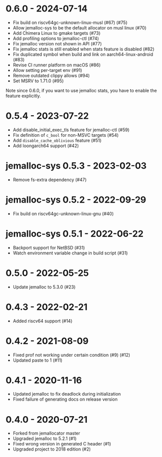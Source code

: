 # 0.6.0 - 2024-07-14

- Fix build on riscv64gc-unknown-linux-musl (#67) (#75)
- Allow jemalloc-sys to be the default allocator on musl linux (#70)
- Add Chimera Linux to gmake targets (#73)
- Add profiling options to jemalloc-ctl (#74)
- Fix jemalloc version not shown in API (#77)
- Fix jemalloc stats is still enabled when stats feature is disabled (#82)
- Fix duplicated symbol when build and link on aarch64-linux-android (#83)
- Revise CI runner platform on macOS (#86)
- Allow setting per-target env (#91)
- Remove outdated clippy allows (#94)
- Set MSRV to 1.71.0 (#95)

Note since 0.6.0, if you want to use jemalloc stats, you have to enable the
feature explicitly.

# 0.5.4 - 2023-07-22

- Add disable_initial_exec_tls feature for jemalloc-ctl (#59)
- Fix definition of `c_bool` for non-MSVC targets (#54)
- Add `disable_cache_oblivious` feature (#51)
- Add loongarch64 support (#42)

# jemalloc-sys 0.5.3 - 2023-02-03

- Remove fs-extra dependency (#47)

# jemalloc-sys 0.5.2 - 2022-09-29

- Fix build on riscv64gc-unknown-linux-gnu (#40)

# jemalloc-sys 0.5.1 - 2022-06-22

- Backport support for NetBSD (#31)
- Watch environment variable change in build script (#31)

# 0.5.0 - 2022-05-25

- Update jemalloc to 5.3.0 (#23)

# 0.4.3 - 2022-02-21

- Added riscv64 support (#14)

# 0.4.2 - 2021-08-09

- Fixed prof not working under certain condition (#9) (#12)
- Updated paste to 1 (#11)

# 0.4.1 - 2020-11-16

- Updated jemalloc to fix deadlock during initialization
- Fixed failure of generating docs on release version

# 0.4.0 - 2020-07-21

- Forked from jemallocator master
- Upgraded jemalloc to 5.2.1 (#1)
- Fixed wrong version in generated C header (#1)
- Upgraded project to 2018 edition (#2)
